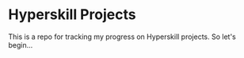 # Hyperskill Projects

This is a repo for tracking my progress on Hyperskill projects. So let's begin...